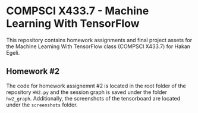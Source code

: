 # COMPSCI X433.7 - Machine Learning With TensorFlow

This repository contains homework assignments and final project assets for the Machine Learning With TensorFlow class (COMPSCI X433.7) for Hakan Egeli.

## Homework #2

The code for homework assignemnt #2 is located in the root folder of the repository `HW2.py` and the session graph is saved under the folder `hw2_graph`. Additionally, the screenshots of the tensorboard are located under the `screenshots` folder.

